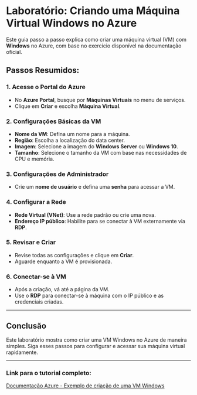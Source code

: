 # Laboratório: Criando uma Máquina Virtual Windows no Azure

Este guia passo a passo explica como criar uma máquina virtual (VM) com **Windows** no Azure, com base no exercício disponível na documentação oficial.

## Passos Resumidos:

### 1. Acesse o Portal do Azure
- No **Azure Portal**, busque por **Máquinas Virtuais** no menu de serviços.
- Clique em **Criar** e escolha **Máquina Virtual**.

### 2. Configurações Básicas da VM
- **Nome da VM**: Defina um nome para a máquina.
- **Região**: Escolha a localização do data center.
- **Imagem**: Selecione a imagem do **Windows Server** ou **Windows 10**.
- **Tamanho**: Selecione o tamanho da VM com base nas necessidades de CPU e memória.

### 3. Configurações de Administrador
- Crie um **nome de usuário** e defina uma **senha** para acessar a VM.
  
### 4. Configurar a Rede
- **Rede Virtual (VNet)**: Use a rede padrão ou crie uma nova.
- **Endereço IP público**: Habilite para se conectar à VM externamente via **RDP**.

### 5. Revisar e Criar
- Revise todas as configurações e clique em **Criar**.
- Aguarde enquanto a VM é provisionada.

### 6. Conectar-se à VM
- Após a criação, vá até a página da VM.
- Use o **RDP** para conectar-se à máquina com o IP público e as credenciais criadas.

---

## Conclusão

Este laboratório mostra como criar uma VM Windows no Azure de maneira simples. Siga esses passos para configurar e acessar sua máquina virtual rapidamente.

---

### Link para o tutorial completo:
[Documentação Azure - Exemplo de criação de uma VM Windows](https://learn.microsoft.com/pt-br/training/modules/create-windows-virtual-machine-in-azure/3-exercise-create-a-vm)
